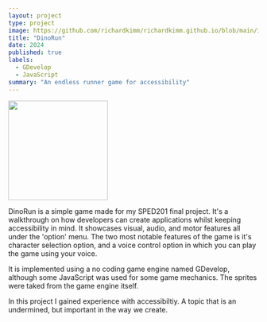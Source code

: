 ```yaml
---
layout: project
type: project
image: https://github.com/richardkimm/richardkimm.github.io/blob/main/img/Screenshot%202025-05-12%20131744.png
title: "DinoRun"
date: 2024
published: true
labels:
  - GDevelop
  - JavaScript
summary: "An endless runner game for accessibility"
---
```


<div class="text-center p-4">
  <img width="200px" src="[(https://github.com/richardkimm/richardkimm.github.io/blob/main/img/Screenshot%202025-05-12%20131818.png)" >

</div>

DinoRun is a simple game made for my SPED201 final project. It's a walkthrough on how developers can create applications whilst keeping accessibility in mind. It showcases visual, audio, and motor features all under the 'option' menu. The two most notable features of the game is it's character selection option, and a voice control option in which you can play the game using your voice.

It is implemented using a no coding game engine named GDevelop, although some JavaScript was used for some game mechanics. The sprites were taked from the game engine itself.

In this project I gained experience with accessibiltiy. A topic that is an undermined, but important in the way we create.
